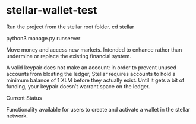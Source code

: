 # stellar-wallet-test
Run the project from the stellar root folder.
cd stellar

python3 manage.py runserver


Move money and access new markets.
Intended to enhance rather than undermine or replace the existing financial system.

A valid keypair does not make an account: in order to prevent unused accounts from bloating the ledger, Stellar requires accounts to hold a minimum balance of 1 XLM before they actually exist. Until it gets a bit of funding, your keypair doesn’t warrant space on the ledger.

Current Status

Functionality available for users to create and activate a wallet in the stellar network.
